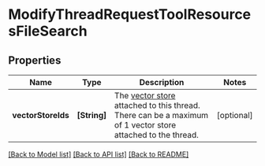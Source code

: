 # ModifyThreadRequestToolResourcesFileSearch

## Properties
Name | Type | Description | Notes
------------ | ------------- | ------------- | -------------
**vectorStoreIds** | **[String]** | The [vector store](/docs/api-reference/vector-stores/object) attached to this thread. There can be a maximum of 1 vector store attached to the thread.  | [optional] 

[[Back to Model list]](../README.md#documentation-for-models) [[Back to API list]](../README.md#documentation-for-api-endpoints) [[Back to README]](../README.md)


